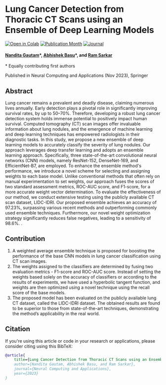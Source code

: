 # Lung Cancer Detection from Thoracic CT Scans using an Ensemble of Deep Learning Models

[![Open in Colab](https://colab.research.google.com/assets/colab-badge.svg)](https://colab.research.google.com/github/iabh1shekbasu/LungCancerDetectionEnsemble/blob/main/Probability_Extraction_and_Analysis.ipynb)
[![Publication Month](https://img.shields.io/badge/Published-Nov%202023-blue)](https://springer.com/journal/521)
[![Journal](https://img.shields.io/badge/Journal-Neural%20Computing%20and%20Applications-brightgreen)](https://springer.com/journal/521)

#### [Nandita Gautam](https://www.linkedin.com/in/nandita-gautam-a7932b95/)\*, [Abhishek Basu](https://www.linkedin.com/in/iabhishekbasu/)\*, and [Ram Sarkar](http://www.jaduniv.edu.in/profile.php?uid=686)
\* Equally contributing first authors

Published in Neural Computing and Applications (Nov 2023), Springer

## Abstract
Lung cancer remains a prevalent and deadly disease, claiming numerous lives annually. Early detection plays a pivotal role in significantly improving survival rates, by up to 50–70%. Therefore, developing a robust lung cancer detection system holds immense potential to positively impact human survival. Computed tomography (CT) scan images offer invaluable information about lung nodules, and the emergence of machine learning and deep learning techniques has empowered radiologists in their diagnostic tasks. In this study, we propose a new ensemble of deep learning models to accurately classify the severity of lung nodules. Our approach leverages deep transfer learning and adopts an ensemble learning approach. Specifically, three state-of-the-art convolutional neural networks (CNN) models, namely ResNet-152, DenseNet-169, and EfficientNet-B7, are employed. To enhance the ensemble method's performance, we introduce a novel scheme for selecting and assigning weights to each base model. Unlike conventional methods that often rely on manual experimentation to set weights, our approach fuses the scores of two standard assessment metrics, ROC-AUC score, and F1-score, for a more accurate weight vector determination. To evaluate the effectiveness of our method, we conduct extensive testing using the publicly available CT scan dataset, LIDC-IDRI. Our proposed ensemble achieves an accuracy of 97.23%, surpassing various recent methods and outperforming commonly used ensemble techniques. Furthermore, our novel weight optimization strategy significantly reduces false negatives, leading to a sensitivity of 98.6%. .

## Contribution
1. A weighted average ensemble technique is proposed for boosting the performance of the base CNN models in lung cancer classification using CT scan images.
2. The weights assigned to the classifiers are determined by fusing two evaluation metrics - F1-score and ROC-AUC score. Instead of setting the weights based solely on the accuracy of classifiers or according to the results of experiments, we have used a hyperbolic tangent function, and weights are then optimized using a novel technique using the recall score of the base models.
3. The proposed model has been evaluated on the publicly available lung CT dataset, called the LIDC-IDRI dataset. The obtained results are found to be superior to those from state-of-the-art techniques, demonstrating the method’s applicability in the real world.

## Citation
If you're using this article or code in your research or applications, please consider citing using this BibTeX:

```bibtex
@article{
    title={Lung Cancer Detection from Thoracic CT Scans using an Ensemble of Deep Learning Models},
    author={Nandita Gautam, Abhishek Basu, and Ram Sarkar},
    journal={Neural Computing and Applications},
    year={2023}
}


```
